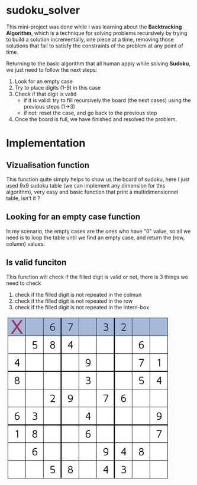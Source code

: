 # sudoku_solver

This mini-project was done while i was learning about the **Backtracking Algorithm**, which is a technique for solving problems recursively by trying to build a solution incrementally, one piece at a time, removing those solutions that fail to satisfy the constraints of the problem at any point of time.

Returning to the basic algorithm that all human apply while solving **Sudoku**, we just need to follow the next steps:
  1. Look for an empty case
  2. Try to place digits (1-9) in this case
  3. Check if that digit is valid
      - if it is valid: try to fill recursively the board (the next cases) using the previous steps (1->3)
      - if not: reset the case, and go back to the previous step
  4. Once the board is full, we have finished and resolved the problem.
  

# Implementation

## Vizualisation function
This function quite simply helps to show us the board of sudoku, here I just used 9x9 sudoku table (we can implement any dimension for this algorithm), very easy and basic function that print a multidimensionnel table, isn't it ?

## Looking for an empty case function
In my scenario, the empty cases are the ones who have "0" value, so all we need is to loop the table until we find an empty case, and return the (row, column) values.

## Is valid funciton
This function will check if the filled digit is valid or not, there is 3 things we need to check
 1. check if the filled digit is not repeated in the colmun
 2. check if the filled digit is not repeated in the row
 3. check if the filled digit is not repeated in the intern-box
 
![GitHub Logo](/images/1.jpg)
